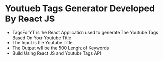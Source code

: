 # Youtueb Tags Generator Developed By React JS

- TagsForYT is the React Application used to generate The Youtube Tags Based On Your Youtube Title
- The Input is the Youtube Title
- The Output will be the 500 Lenght of Keywords
- Build Using React JS and Youtube Tags API

 
